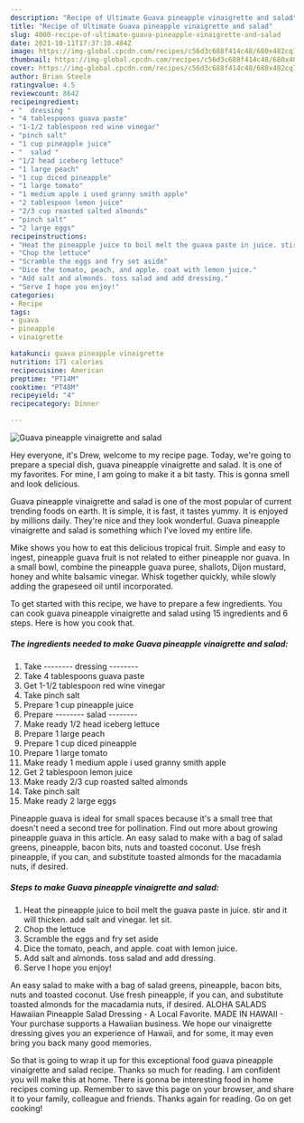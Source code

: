 ```yaml
---
description: "Recipe of Ultimate Guava pineapple vinaigrette and salad"
title: "Recipe of Ultimate Guava pineapple vinaigrette and salad"
slug: 4000-recipe-of-ultimate-guava-pineapple-vinaigrette-and-salad
date: 2021-10-11T17:37:10.484Z
image: https://img-global.cpcdn.com/recipes/c56d3c688f414c48/680x482cq70/guava-pineapple-vinaigrette-and-salad-recipe-main-photo.jpg
thumbnail: https://img-global.cpcdn.com/recipes/c56d3c688f414c48/680x482cq70/guava-pineapple-vinaigrette-and-salad-recipe-main-photo.jpg
cover: https://img-global.cpcdn.com/recipes/c56d3c688f414c48/680x482cq70/guava-pineapple-vinaigrette-and-salad-recipe-main-photo.jpg
author: Brian Steele
ratingvalue: 4.5
reviewcount: 8642
recipeingredient:
- "  dressing "
- "4 tablespoons guava paste"
- "1-1/2 tablespoon red wine vinegar"
- "pinch salt"
- "1 cup pineapple juice"
- "  salad "
- "1/2 head iceberg lettuce"
- "1 large peach"
- "1 cup diced pineapple"
- "1 large tomato"
- "1 medium apple i used granny smith apple"
- "2 tablespoon lemon juice"
- "2/3 cup roasted salted almonds"
- "pinch salt"
- "2 large eggs"
recipeinstructions:
- "Heat the pineapple juice to boil melt the guava paste in juice. stir and it will thicken. add salt and vinegar. let sit."
- "Chop the lettuce"
- "Scramble the eggs and fry set aside"
- "Dice the tomato, peach, and apple. coat with lemon juice."
- "Add salt and almonds. toss salad and add dressing."
- "Serve I hope you enjoy!"
categories:
- Recipe
tags:
- guava
- pineapple
- vinaigrette

katakunci: guava pineapple vinaigrette 
nutrition: 171 calories
recipecuisine: American
preptime: "PT14M"
cooktime: "PT48M"
recipeyield: "4"
recipecategory: Dinner

---
```



![Guava pineapple vinaigrette and salad](https://img-global.cpcdn.com/recipes/c56d3c688f414c48/680x482cq70/guava-pineapple-vinaigrette-and-salad-recipe-main-photo.jpg)

Hey everyone, it's Drew, welcome to my recipe page. Today, we're going to prepare a special dish, guava pineapple vinaigrette and salad. It is one of my favorites. For mine, I am going to make it a bit tasty. This is gonna smell and look delicious.

Guava pineapple vinaigrette and salad is one of the most popular of current trending foods on earth. It is simple, it is fast, it tastes yummy. It is enjoyed by millions daily. They're nice and they look wonderful. Guava pineapple vinaigrette and salad is something which I've loved my entire life.

Mike shows you how to eat this delicious tropical fruit. Simple and easy to ingest, pineapple guava fruit is not related to either pineapple nor guava. In a small bowl, combine the pineapple guava puree, shallots, Dijon mustard, honey and white balsamic vinegar. Whisk together quickly, while slowly adding the grapeseed oil until incorporated.


To get started with this recipe, we have to prepare a few ingredients. You can cook guava pineapple vinaigrette and salad using 15 ingredients and 6 steps. Here is how you cook that.

<!--inarticleads1-->

##### The ingredients needed to make Guava pineapple vinaigrette and salad:

1. Take  -------- dressing --------
1. Take 4 tablespoons guava paste
1. Get 1-1/2 tablespoon red wine vinegar
1. Take pinch salt
1. Prepare 1 cup pineapple juice
1. Prepare  -------- salad --------
1. Make ready 1/2 head iceberg lettuce
1. Prepare 1 large peach
1. Prepare 1 cup diced pineapple
1. Prepare 1 large tomato
1. Make ready 1 medium apple i used granny smith apple
1. Get 2 tablespoon lemon juice
1. Make ready 2/3 cup roasted salted almonds
1. Take pinch salt
1. Make ready 2 large eggs


Pineapple guava is ideal for small spaces because it&#39;s a small tree that doesn&#39;t need a second tree for pollination. Find out more about growing pineapple guava in this article. An easy salad to make with a bag of salad greens, pineapple, bacon bits, nuts and toasted coconut. Use fresh pineapple, if you can, and substitute toasted almonds for the macadamia nuts, if desired. 

<!--inarticleads2-->

##### Steps to make Guava pineapple vinaigrette and salad:

1. Heat the pineapple juice to boil melt the guava paste in juice. stir and it will thicken. add salt and vinegar. let sit.
1. Chop the lettuce
1. Scramble the eggs and fry set aside
1. Dice the tomato, peach, and apple. coat with lemon juice.
1. Add salt and almonds. toss salad and add dressing.
1. Serve I hope you enjoy!


An easy salad to make with a bag of salad greens, pineapple, bacon bits, nuts and toasted coconut. Use fresh pineapple, if you can, and substitute toasted almonds for the macadamia nuts, if desired. ALOHA SALADS Hawaiian Pineapple Salad Dressing - A Local Favorite. MADE IN HAWAII - Your purchase supports a Hawaiian business. We hope our vinaigrette dressing gives you an experience of Hawaii, and for some, it may even bring you back many good memories. 

So that is going to wrap it up for this exceptional food guava pineapple vinaigrette and salad recipe. Thanks so much for reading. I am confident you will make this at home. There is gonna be interesting food in home recipes coming up. Remember to save this page on your browser, and share it to your family, colleague and friends. Thanks again for reading. Go on get cooking!
